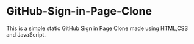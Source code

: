 # GitHub-Sign-in-Page-Clone

This is a simple static GitHub Sign in Page Clone made using HTML,CSS and JavaScript.

